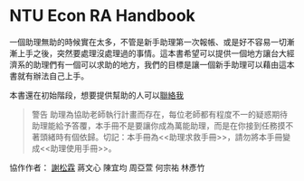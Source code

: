 # NTU Econ RA Handbook

一個助理無助的時候實在太多，不管是新手助理第一次報帳、或是好不容易一切漸漸上手之後，突然要處理沒處理過的事情。這本書希望可以提供一個地方讓台大經濟系的助理們有一個可以求助的地方，我們的目標是讓一個新手助理可以藉由這本書就有辦法自己上手。

本書還在初始階段，想要提供幫助的人可以[聯絡我](mailto:slohsieh@gmail.com)

>警告
>助理為協助老師執行計畫而存在，每位老師都有程度不一的疑惑期待助理能給予答覆，本手冊不是要讓你成為萬能助理，而是在你接到任務摸不著頭緒時有個依歸。切記：本手冊為<<助理求救手冊>>，請勿將本手冊變成<<助理使用手冊>>。

協作作者：
 [謝松霖](mailto:slohsieh@gmail.com) 蔣文心 陳宜均 周亞萱 何宗祐 林彥竹

